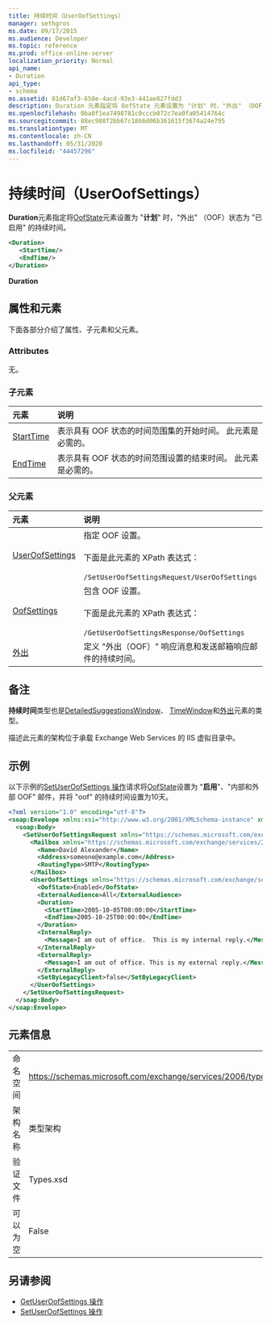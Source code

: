 ```yaml
---
title: 持续时间（UserOofSettings）
manager: sethgros
ms.date: 09/17/2015
ms.audience: Developer
ms.topic: reference
ms.prod: office-online-server
localization_priority: Normal
api_name:
- Duration
api_type:
- schema
ms.assetid: 01d67af3-658e-4acd-93e3-441ae827fdd3
description: Duration 元素指定将 OofState 元素设置为 "计划" 时，"外出" （OOF）状态为 "已启用" 的持续时间。
ms.openlocfilehash: 0ba0f1ea7498781c0cccb072c7ea0fa05414764c
ms.sourcegitcommit: 88ec988f2bb67c1866d06b361615f3674a24e795
ms.translationtype: MT
ms.contentlocale: zh-CN
ms.lasthandoff: 05/31/2020
ms.locfileid: "44457296"
---
```

# <a name="duration-useroofsettings"></a>持续时间（UserOofSettings）

**Duration**元素指定将[OofState](oofstate.md)元素设置为 "**计划**" 时，"外出" （OOF）状态为 "已启用" 的持续时间。
  
```XML
<Duration>
   <StartTime/>
   <EndTime/> 
</Duration>
```

 **Duration**
## <a name="attributes-and-elements"></a>属性和元素

下面各部分介绍了属性、子元素和父元素。
  
### <a name="attributes"></a>Attributes

无。
  
### <a name="child-elements"></a>子元素

|**元素**|**说明**|
|:-----|:-----|
|[StartTime](starttime.md) <br/> |表示具有 OOF 状态的时间范围集的开始时间。 此元素是必需的。  <br/> |
|[EndTime](endtime.md) <br/> |表示具有 OOF 状态的时间范围设置的结束时间。 此元素是必需的。  <br/> |
   
### <a name="parent-elements"></a>父元素

|**元素**|**说明**|
|:-----|:-----|
|[UserOofSettings](useroofsettings.md) <br/> |指定 OOF 设置。  <br/><br/>下面是此元素的 XPath 表达式： <br/><br/>`/SetUserOofSettingsRequest/UserOofSettings` <br/> |
|[OofSettings](oofsettings.md) <br/> |包含 OOF 设置。<br/><br/>下面是此元素的 XPath 表达式： <br/><br/>`/GetUserOofSettingsResponse/OofSettings` <br/> |
|[外出](outofoffice.md) <br/> |定义 "外出（OOF）" 响应消息和发送邮箱响应邮件的持续时间。  <br/> |
   
## <a name="remarks"></a>备注

**持续时间**类型也是[DetailedSuggestionsWindow](detailedsuggestionswindow.md)、 [TimeWindow](timewindow.md)和[外出](outofoffice.md)元素的类型。 
  
描述此元素的架构位于承载 Exchange Web Services 的 IIS 虚拟目录中。
  
## <a name="example"></a>示例

以下示例的[SetUserOofSettings 操作](setuseroofsettings-operation.md)请求将[OofState](oofstate.md)设置为 "**启用**"、"内部和外部 OOF" 邮件，并将 "oof" 的持续时间设置为10天。
  
```XML
<?xml version="1.0" encoding="utf-8"?>
<soap:Envelope xmlns:xsi="http://www.w3.org/2001/XMLSchema-instance" xmlns:xsd="http://www.w3.org/2001/XMLSchema" xmlns:soap="http://schemas.xmlsoap.org/soap/envelope/">
  <soap:Body>
    <SetUserOofSettingsRequest xmlns="https://schemas.microsoft.com/exchange/services/2006/messages">
      <Mailbox xmlns="https://schemas.microsoft.com/exchange/services/2006/types">
        <Name>David Alexander</Name>
        <Address>someone@example.com</Address>
        <RoutingType>SMTP</RoutingType>
      </Mailbox>
      <UserOofSettings xmlns="https://schemas.microsoft.com/exchange/services/2006/types">
        <OofState>Enabled</OofState>
        <ExternalAudience>All</ExternalAudience>
        <Duration>
          <StartTime>2005-10-05T00:00:00</StartTime>
          <EndTime>2005-10-25T00:00:00</EndTime>
        </Duration>
        <InternalReply>
          <Message>I am out of office.  This is my internal reply.</Message>
        </InternalReply>
        <ExternalReply>
          <Message>I am out of office. This is my external reply.</Message>
        </ExternalReply>
        <SetByLegacyClient>false</SetByLegacyClient>
      </UserOofSettings>
    </SetUserOofSettingsRequest>
  </soap:Body>
</soap:Envelope>
```

## <a name="element-information"></a>元素信息

|||
|:-----|:-----|
|命名空间  <br/> |https://schemas.microsoft.com/exchange/services/2006/types  <br/> |
|架构名称  <br/> |类型架构  <br/> |
|验证文件  <br/> |Types.xsd  <br/> |
|可以为空  <br/> |False  <br/> |
   
## <a name="see-also"></a>另请参阅

- [GetUserOofSettings 操作](getuseroofsettings-operation.md)  
- [SetUserOofSettings 操作](setuseroofsettings-operation.md)

